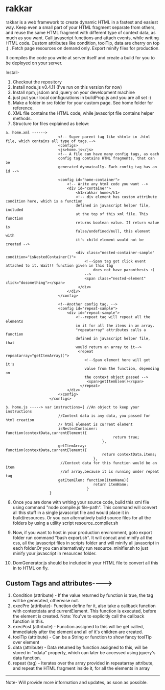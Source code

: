 rakkar
======

rakkar is a  web framework to create dynamic HTML in a fastest and easiest way. 
Keep even a small part of your HTML fragment separate from others, and reuse the same HTML fragment with different type of context data, as much as you want.
Call javascript functions and attach events, while writing HTML code. Custom attributes like condition, toolTip, data are cherry on top :) . Fetch page resources
on demand only.
Export minify files for production.

It compiles the code you write at server itself and create a build for you to be deployed on your server.


Install-
   1. Checkout the repository
   2. Install node.js v0.4.11 (I've run on this version for now)
   3. Install npm, jsdom and jquery on your development machine
   4. just put your local configurations in buildProp.js and you are all set :)
   5. Make a folder in src folder for your custom page. See home folder for
   reference.
   6. XML file contains the HTML code, while javascript file contains helper
   methods.
   7. Structure for files explained as below:

    a. home.xml ------> 
                            <!-- Super parent tag like <html> in .html file, which contains all type of tags.-->
                            <configs>
                            <js>home.js</js>
                            <!-- A file can have many config tags, as each
                            config tag contains HTML fragments, that can be
                            generated dynmaically. Each config tag has an id -->

                            <config id="home-container">
                                <!-- Write any html code you want -->
                                <div id="container">
                                    <h1>rakkar home</h1>
                                    <!-- div element has custom attribute condition here, which is a function
                                    defined in javascript helper file, included
                                    at the top of this xml file. This function
                                    returns boolean value. If return value is
                                    false/undefined/null, this element with
                                    it's child element would not be created -->

                                    <div class="nested-container-sample"  condition="isNestedContainer()">
                                        <!--Span tag got click event attached to it. Wait!! function given in this tag
                                            does not have paranthesis :) 
                                        -->
                                        <span class="nested-element" click="dosomething"></span>
                                     </div>
                                </div>
                            </config>

                            <!--Another config tag. -->
                            <config id="repeat-sample">
                                <div id="repeat-sample">
                                    <!--repeat tag will repeat all the elements
                                    in it for all the items in an array.
                                    "repeatarray" attributes calls a function
                                    defined in javascript helper file, that
                                    would return an array to it-->
                                     <repeat  repeatarray="getItemArray()">
                                        <!--Span element here will get it's
                                        value from the function, depending on
                                        the context object passed -->
                                         <span>getItemElem()</span>
                                      </repeat>
                                </div>
                            </config>
                        </configs>

    b. home.js -----> var instructions={ //An object to keep your instructions
                            //Context data is any data, you passed for html creation
                            // html element is current element
                            isNestedContainer: function(contextData,currentElement){
                                                     return true;  
                                                },
                            getItemArray: function(contextData,currentElement){
                                                return contextData.items;
                                            },
                             //Context data for this function would be an item
                             //of array,because it is running under repeat tag
                            getItemElem: function(itemName){
                                            return itemName;
                                         }
                        }

8. Once you are done with writing your source code, build this xml file using
   command "node compile.js file-path". This command will convert all this
   stuff in a single javascript file and would place it in build/resources.
   Or you can alternatively build source files for all the folders by using a
   utility script resource_compiler.sh

9. Now, if you want to host in your production environment, goto export folder
  run command "bash export.sh". It will concat and minify all the css, all the
  javascript files in scripts folder and will minify all javascript in each
  folder.Or you can alternatively run resource_minifier.sh to just minify your
  javascript in resources folder.
10. DomGenerator.js should be included in your HTML file to convert all this in
    to HTML on fly.



Custom Tags and attributes---->
--------------------------
1. Condition (attribute) - If the value returned by function is true, the tag
   will be generated, otherwise not.
2. execPre (attribute)- Function define for it, also take a callback function
   with contextdata and currentElement. This function is executed, before the
   element is created.
   Note: You've to explicitly call the callback function in this.
3. execPost (attribute) - Function assigned to this will be get called,
   immediately after the element and all of it's children are created.
4. toolTip (attribute) - Can be a String or function to show fancy toolTip over
   element
5. data (attribute) - Data returned by function assigned to this, will be
   stored in "cdata" property, which can later be accessed using jquery's data
   function.
6. repeat (tag) - Iterates over the array provided in repeatarray attribute,
   and repeat the HTML fragment inside it, for all the elements in array

----------------------------------------------------------------------
Note- Will provide more information and updates, as soon as possible.
